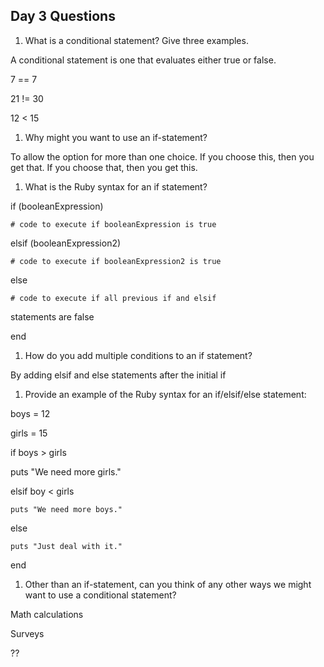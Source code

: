 ## Day 3 Questions

1. What is a conditional statement? Give three examples.

A conditional statement is one that evaluates either true or false.

7 == 7

21 != 30

12 < 15  

1. Why might you want to use an if-statement?

To allow the option for more than one choice. If you choose this, then you get that. If you choose that, then you get this.

1. What is the Ruby syntax for an if statement?

if (booleanExpression)

    # code to execute if booleanExpression is true

elsif (booleanExpression2)

    # code to execute if booleanExpression2 is true

else

    # code to execute if all previous if and elsif
   statements are false

end

1. How do you add multiple conditions to an if statement?

By adding elsif and else statements after the initial if

1. Provide an example of the Ruby syntax for an if/elsif/else statement:

boys = 12

girls = 15

if boys > girls

  puts "We need more girls."

elsif boy < girls

    puts "We need more boys."

else

    puts "Just deal with it."

end     

1. Other than an if-statement, can you think of any other ways we might want to use a conditional statement?

Math calculations

Surveys

??
